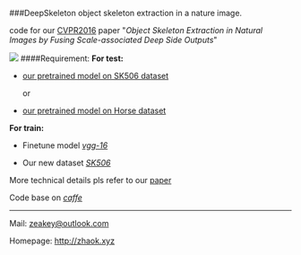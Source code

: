 ###DeepSkeleton
object skeleton extraction in a nature image.

code for our [CVPR2016](http://cvpr2016.thecvf.com/) paper "*Object Skeleton Extraction in Natural Images by Fusing Scale-associated Deep Side Outputs*"

![](http://7xn7wz.com1.z0.glb.clouddn.com/DeepSkeleton.png?imageView2/2/w/500)
####Requirement:
**For test:**
* [our pretrained model on SK506 dataset](http://7xocv2.dl1.z0.glb.clouddn.com/sk506_it14k.caffemodel)
    
  or

* [our pretrained model on Horse dataset](http://7xocv2.dl1.z0.glb.clouddn.com/horse_it14k.caffemodel)

**For train:**
* Finetune model [*vgg-16*](http://7xocv2.dl1.z0.glb.clouddn.com/5stage-vgg.caffemodel)

* Our new dataset [*SK506*](http://7xocv2.dl1.z0.glb.clouddn.com/sk506.tar.gz)

More technical details pls refer to our [paper](http://arxiv.org/abs/1603.09446)

Code base on [*caffe*](http://caffe.berkeleyvision.org/)

*** 

Mail: zeakey@outlook.com 

Homepage: <http://zhaok.xyz>
